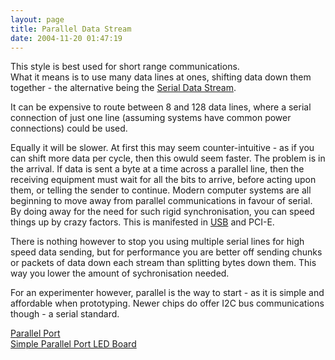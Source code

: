 ```yaml
---
layout: page
title: Parallel Data Stream
date: 2004-11-20 01:47:19
---
```

<p>This style is best used for short range communications.
<br/>What it means is to use many data lines at ones, shifting data down them together - the alternative being the <a href="/wiki/serial_data_stream.html" title="Serial Data Stream">Serial Data Stream</a>.
</p>
<p>It can be expensive to route between 8 and 128 data lines, where a serial connection of just one line (assuming systems have common power connections) could be used.
</p>
<p>Equally it will be slower. At first this may seem counter-intuitive - as if you can shift more data per cycle, then this owuld seem faster. The problem is in the arrival. If data is sent a byte at a time across a parallel line, then the receiving equipment must wait for all the bits to arrive, before acting upon them, or telling the sender to continue. Modern computer systems are all beginning to move away from parallel communications in favour of serial. By doing away for the need for such rigid synchronisation, you can speed things up by crazy factors. This is manifested in <a href="/wiki/universal_serial_bus.html" title="Universal Serial Bus">USB</a> and PCI-E.
</p>
<p>There is nothing however to stop you using multiple serial lines for high speed data sending, but for performance you are better off sending chunks or packets of data down each stream than splitting bytes down them. This way you lower the amount of sychronisation needed.
</p>
<p>For an experimenter however, parallel is the way to start - as it is simple and affordable when prototyping. Newer chips do offer I2C bus communications though - a serial standard.
</p>
<p><a href="/wiki/parallel_port.html" title="Parallel Port">Parallel Port</a>
<br/><a href="/wiki/simple_parallel_port_led_board.html" title="How to attach and program an LED to the parallel port on a PC">Simple Parallel Port LED Board</a>
</p>
<p>
</p>

